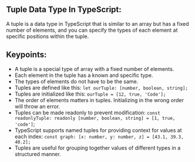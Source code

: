 ## Tuple Data Type In TypeScript:

A tuple is a data type in TypeScript that is similar to an array but has a fixed number of elements, and you can specify the types of each element at specific positions within the tuple.

## Keypoints:

- A tuple is a special type of array with a fixed number of elements.
- Each element in the tuple has a known and specific type.
- The types of elements do not have to be the same.
- Tuples are defined like this: `let ourTuple: [number, boolean, string];`
- Tuples are initialized like this: `ourTuple = [12, true, 'Code'];`
- The order of elements matters in tuples. Initializing in the wrong order will throw an error.
- Tuples can be made readonly to prevent modification: `const readonlyTuple: readonly [number, boolean, string] = [1, true, 'code']`;
- TypeScript supports named tuples for providing context for values at each index: `const graph: [x: number, y: number, z] = [43.1, 39.3, 40.2];`
- Tuples are useful for grouping together values of different types in a structured manner.
